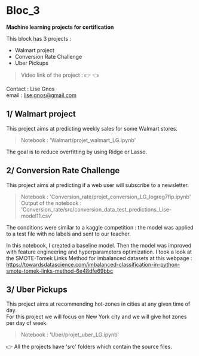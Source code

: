 # Bloc_3
**Machine learning projects for certification**

This block has 3 projects :  
- Walmart project
- Conversion Rate Challenge
- Uber Pickups

> Video link of the project : 👉  👈

Contact : Lise Gnos  
email : lise.gnos@gmail.com

## 1/ Walmart project  

This project aims at predicting weekly sales for some Walmart stores. 

> Notebook : 'Walmart/projet_walmart_LG.ipynb'  

The goal is to reduce overfitting by using Ridge or Lasso.  

## 2/ Conversion Rate Challenge

This project aims at predicting if a web user will subscribe to a newsletter.

> Notebook : 'Conversion_rate/projet_conversion_LG_logreg7fip.ipynb'  
> Output of the notebook : 'Conversion_rate/src/conversion_data_test_predictions_Lise-model11.csv'

The conditions were similar to a kaggle competition : the model was applied to a test file with no labels and sent to our teacher.  

In this notebook, I created a baseline model. Then the model was improved with feature engineering and hyperparameters optimization. I took a look at the SMOTE-Tomek Links Method for imbalanced datasets at this webpage : https://towardsdatascience.com/imbalanced-classification-in-python-smote-tomek-links-method-6e48dfe69bbc

## 3/ Uber Pickups

This project aims at recommending hot-zones in cities at any given time of day.  
For this project we will focus on New York city and we will give hot zones per day of week.

> Notebook : 'Uber/projet_uber_LG.ipynb' 

👉 All the projects have 'src' folders which contain the source files.

